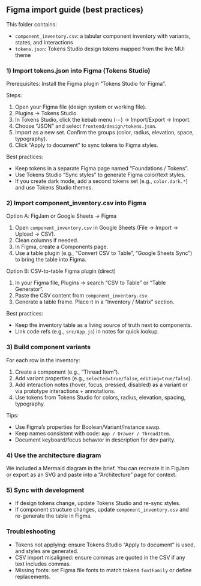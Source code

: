 ## Figma import guide (best practices)

This folder contains:

- `component_inventory.csv`: a tabular component inventory with variants, states, and interactions
- `tokens.json`: Tokens Studio design tokens mapped from the live MUI theme

### 1) Import tokens.json into Figma (Tokens Studio)

Prerequisites: Install the Figma plugin “Tokens Studio for Figma”.

Steps:
1. Open your Figma file (design system or working file).
2. Plugins → Tokens Studio.
3. In Tokens Studio, click the kebab menu (⋯) → Import/Export → Import.
4. Choose “JSON” and select `frontend/design/tokens.json`.
5. Import as a new set. Confirm the groups (color, radius, elevation, space, typography).
6. Click “Apply to document” to sync tokens to Figma styles.

Best practices:
- Keep tokens in a separate Figma page named “Foundations / Tokens”.
- Use Tokens Studio “Sync styles” to generate Figma color/text styles.
- If you create dark mode, add a second tokens set (e.g., `color.dark.*`) and use Tokens Studio themes.

### 2) Import component_inventory.csv into Figma

Option A: FigJam or Google Sheets → Figma
1. Open `component_inventory.csv` in Google Sheets (File → Import → Upload → CSV).
2. Clean columns if needed.
3. In Figma, create a Components page.
4. Use a table plugin (e.g., “Convert CSV to Table”, “Google Sheets Sync”) to bring the table into Figma.

Option B: CSV-to-table Figma plugin (direct)
1. In your Figma file, Plugins → search “CSV to Table” or “Table Generator”.
2. Paste the CSV content from `component_inventory.csv`.
3. Generate a table frame. Place it in a “Inventory / Matrix” section.

Best practices:
- Keep the inventory table as a living source of truth next to components.
- Link code refs (e.g., `src/App.js`) in notes for quick lookup.

### 3) Build component variants

For each row in the inventory:
1. Create a component (e.g., “Thread Item”).
2. Add variant properties (e.g., `selected=true/false`, `editing=true/false`).
3. Add interaction notes (hover, focus, pressed, disabled) as a variant or via prototype interactions + annotations.
4. Use tokens from Tokens Studio for colors, radius, elevation, spacing, typography.

Tips:
- Use Figma’s properties for Boolean/Variant/Instance swap.
- Keep names consistent with code: `App / Drawer / ThreadItem`.
- Document keyboard/focus behavior in description for dev parity.

### 4) Use the architecture diagram

We included a Mermaid diagram in the brief. You can recreate it in FigJam or export as an SVG and paste into a “Architecture” page for context.

### 5) Sync with development

- If design tokens change, update Tokens Studio and re-sync styles.
- If component structure changes, update `component_inventory.csv` and re-generate the table in Figma.

### Troubleshooting

- Tokens not applying: ensure Tokens Studio “Apply to document” is used, and styles are generated.
- CSV import misaligned: ensure commas are quoted in the CSV if any text includes commas.
- Missing fonts: set Figma file fonts to match tokens `fontFamily` or define replacements.


